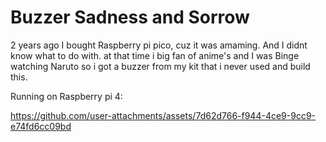 # Buzzer Sadness and Sorrow
 
2 years ago I bought Raspberry pi pico, cuz it was amaming. And I didnt know what to do with. at that time i big fan of anime's and I was Binge watching Naruto so i got a buzzer from my kit that i never used and build this.

Running on Raspberry pi 4:

https://github.com/user-attachments/assets/7d62d766-f944-4ce9-9cc9-e74fd6cc09bd

